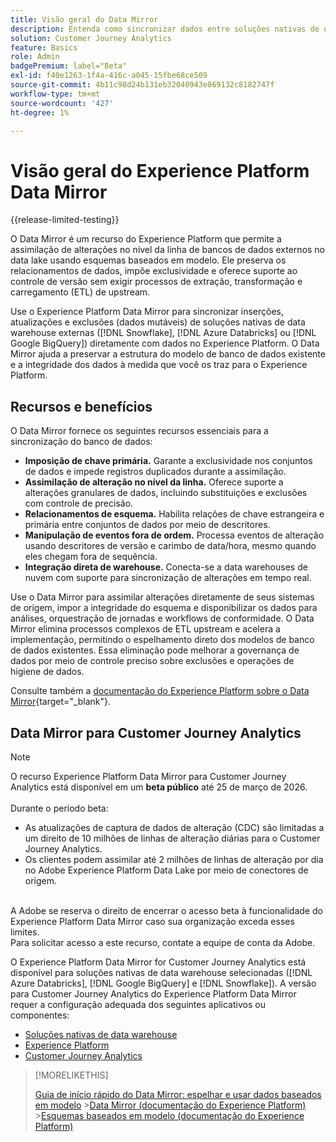 ```yaml
---
title: Visão geral do Data Mirror
description: Entenda como sincronizar dados entre soluções nativas de data warehouse e o Customer Journey Analytics
solution: Customer Journey Analytics
feature: Basics
role: Admin
badgePremium: label="Beta"
exl-id: f40e1263-1f4a-416c-a045-15fbe68ce509
source-git-commit: 4b11c98d24b131eb32040943e869132c8182747f
workflow-type: tm+mt
source-wordcount: '427'
ht-degree: 1%

---
```


# Visão geral do Experience Platform Data Mirror

{{release-limited-testing}}

O Data Mirror é um recurso do Experience Platform que permite a assimilação de alterações no nível da linha de bancos de dados externos no data lake usando esquemas baseados em modelo. Ele preserva os relacionamentos de dados, impõe exclusividade e oferece suporte ao controle de versão sem exigir processos de extração, transformação e carregamento (ETL) de upstream.

Use o Experience Platform Data Mirror para sincronizar inserções, atualizações e exclusões (dados mutáveis) de soluções nativas de data warehouse externas ([!DNL Snowflake], [!DNL Azure Databricks] ou [!DNL Google BigQuery]) diretamente com dados no Experience Platform. O Data Mirror ajuda a preservar a estrutura do modelo de banco de dados existente e a integridade dos dados à medida que você os traz para o Experience Platform.

## Recursos e benefícios

O Data Mirror fornece os seguintes recursos essenciais para a sincronização do banco de dados:

* **Imposição de chave primária.** Garante a exclusividade nos conjuntos de dados e impede registros duplicados durante a assimilação.
* **Assimilação de alteração no nível da linha.** Oferece suporte a alterações granulares de dados, incluindo substituições e exclusões com controle de precisão.
* **Relacionamentos de esquema.** Habilita relações de chave estrangeira e primária entre conjuntos de dados por meio de descritores.
* **Manipulação de eventos fora de ordem.** Processa eventos de alteração usando descritores de versão e carimbo de data/hora, mesmo quando eles chegam fora de sequência.
* **Integração direta de warehouse.** Conecta-se a data warehouses de nuvem com suporte para sincronização de alterações em tempo real.

Use o Data Mirror para assimilar alterações diretamente de seus sistemas de origem, impor a integridade do esquema e disponibilizar os dados para análises, orquestração de jornadas e workflows de conformidade. O Data Mirror elimina processos complexos de ETL upstream e acelera a implementação, permitindo o espelhamento direto dos modelos de banco de dados existentes. Essa eliminação pode melhorar a governança de dados por meio de controle preciso sobre exclusões e operações de higiene de dados.

Consulte também a [documentação do Experience Platform sobre o Data Mirror](https://experienceleague.adobe.com/en/docs/experience-platform/xdm/data-mirror/overview){target="_blank"}.

## Data Mirror para Customer Journey Analytics

>[!NOTE]
>
>O recurso Experience Platform Data Mirror para Customer Journey Analytics está disponível em um **beta público** até 25 de março de 2026.<br/><br/>Durante o período beta:<ul><li>As atualizações de captura de dados de alteração (CDC) são limitadas a um direito de 10 milhões de linhas de alteração diárias para o Customer Journey Analytics.</li><li>Os clientes podem assimilar até 2 milhões de linhas de alteração por dia no Adobe Experience Platform Data Lake por meio de conectores de origem.</li></ul><br/>A Adobe se reserva o direito de encerrar o acesso beta à funcionalidade do Experience Platform Data Mirror caso sua organização exceda esses limites. <br/>Para solicitar acesso a este recurso, contate a equipe de conta da Adobe.
>

O Experience Platform Data Mirror for Customer Journey Analytics está disponível para soluções nativas de data warehouse selecionadas ([!DNL Azure Databricks], [!DNL Google BigQuery] e [!DNL Snowflake]). A versão para Customer Journey Analytics do Experience Platform Data Mirror requer a configuração adequada dos seguintes aplicativos ou componentes:

* [Soluções nativas de data warehouse](datawarehouse.md)
* [Experience Platform](aep.md)
* [Customer Journey Analytics](cja.md)

>[!MORELIKETHIS]
>
>[Guia de início rápido do Data Mirror: espelhar e usar dados baseados em modelo](model-based.md)
>&#x200B;>[Data Mirror (documentação do Experience Platform)](https://experienceleague.adobe.com/en/docs/experience-platform/xdm/data-mirror/overview)
>&#x200B;>[Esquemas baseados em modelo (documentação do Experience Platform)](https://experienceleague.adobe.com/en/docs/experience-platform/xdm/schema/model-based)
